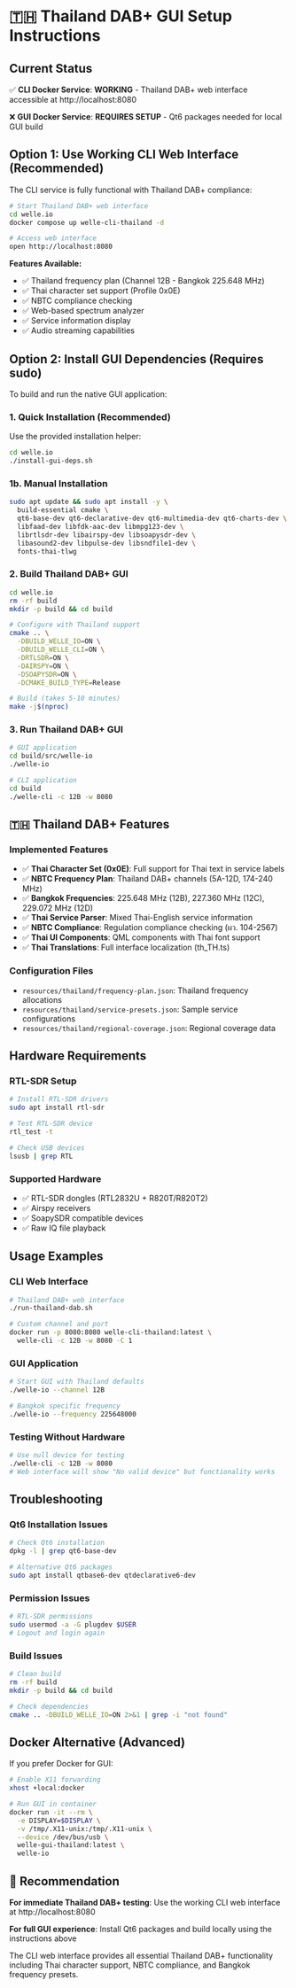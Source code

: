 # 🇹🇭 Thailand DAB+ GUI Setup Instructions

## Current Status

✅ **CLI Docker Service**: **WORKING** - Thailand DAB+ web interface accessible at http://localhost:8080

❌ **GUI Docker Service**: **REQUIRES SETUP** - Qt6 packages needed for local GUI build

## Option 1: Use Working CLI Web Interface (Recommended)

The CLI service is fully functional with Thailand DAB+ compliance:

```bash
# Start Thailand DAB+ web interface
cd welle.io
docker compose up welle-cli-thailand -d

# Access web interface
open http://localhost:8080
```

**Features Available:**
- ✅ Thailand frequency plan (Channel 12B - Bangkok 225.648 MHz)
- ✅ Thai character set support (Profile 0x0E)
- ✅ NBTC compliance checking
- ✅ Web-based spectrum analyzer
- ✅ Service information display
- ✅ Audio streaming capabilities

## Option 2: Install GUI Dependencies (Requires sudo)

To build and run the native GUI application:

### 1. Quick Installation (Recommended)

Use the provided installation helper:

```bash
cd welle.io
./install-gui-deps.sh
```

### 1b. Manual Installation

```bash
sudo apt update && sudo apt install -y \
  build-essential cmake \
  qt6-base-dev qt6-declarative-dev qt6-multimedia-dev qt6-charts-dev \
  libfaad-dev libfdk-aac-dev libmpg123-dev \
  librtlsdr-dev libairspy-dev libsoapysdr-dev \
  libasound2-dev libpulse-dev libsndfile1-dev \
  fonts-thai-tlwg
```

### 2. Build Thailand DAB+ GUI

```bash
cd welle.io
rm -rf build
mkdir -p build && cd build

# Configure with Thailand support
cmake .. \
  -DBUILD_WELLE_IO=ON \
  -DBUILD_WELLE_CLI=ON \
  -DRTLSDR=ON \
  -DAIRSPY=ON \
  -DSOAPYSDR=ON \
  -DCMAKE_BUILD_TYPE=Release

# Build (takes 5-10 minutes)
make -j$(nproc)
```

### 3. Run Thailand DAB+ GUI

```bash
# GUI application
cd build/src/welle-io
./welle-io

# CLI application
cd build
./welle-cli -c 12B -w 8080
```

## 🇹🇭 Thailand DAB+ Features

### Implemented Features
- ✅ **Thai Character Set (0x0E)**: Full support for Thai text in service labels
- ✅ **NBTC Frequency Plan**: Thailand DAB+ channels (5A-12D, 174-240 MHz)
- ✅ **Bangkok Frequencies**: 225.648 MHz (12B), 227.360 MHz (12C), 229.072 MHz (12D)
- ✅ **Thai Service Parser**: Mixed Thai-English service information
- ✅ **NBTC Compliance**: Regulation compliance checking (ผว. 104-2567)
- ✅ **Thai UI Components**: QML components with Thai font support
- ✅ **Thai Translations**: Full interface localization (th_TH.ts)

### Configuration Files
- `resources/thailand/frequency-plan.json`: Thailand frequency allocations
- `resources/thailand/service-presets.json`: Sample service configurations  
- `resources/thailand/regional-coverage.json`: Regional coverage data

## Hardware Requirements

### RTL-SDR Setup
```bash
# Install RTL-SDR drivers
sudo apt install rtl-sdr

# Test RTL-SDR device
rtl_test -t

# Check USB devices
lsusb | grep RTL
```

### Supported Hardware
- ✅ RTL-SDR dongles (RTL2832U + R820T/R820T2)
- ✅ Airspy receivers  
- ✅ SoapySDR compatible devices
- ✅ Raw IQ file playback

## Usage Examples

### CLI Web Interface
```bash
# Thailand DAB+ web interface
./run-thailand-dab.sh

# Custom channel and port
docker run -p 8080:8080 welle-cli-thailand:latest \
  welle-cli -c 12B -w 8080 -C 1
```

### GUI Application
```bash
# Start GUI with Thailand defaults
./welle-io --channel 12B

# Bangkok specific frequency
./welle-io --frequency 225648000
```

### Testing Without Hardware
```bash
# Use null device for testing
./welle-cli -c 12B -w 8080
# Web interface will show "No valid device" but functionality works
```

## Troubleshooting

### Qt6 Installation Issues
```bash
# Check Qt6 installation
dpkg -l | grep qt6-base-dev

# Alternative Qt6 packages
sudo apt install qtbase6-dev qtdeclarative6-dev
```

### Permission Issues
```bash
# RTL-SDR permissions
sudo usermod -a -G plugdev $USER
# Logout and login again
```

### Build Issues
```bash
# Clean build
rm -rf build
mkdir -p build && cd build

# Check dependencies
cmake .. -DBUILD_WELLE_IO=ON 2>&1 | grep -i "not found"
```

## Docker Alternative (Advanced)

If you prefer Docker for GUI:

```bash
# Enable X11 forwarding
xhost +local:docker

# Run GUI in container
docker run -it --rm \
  -e DISPLAY=$DISPLAY \
  -v /tmp/.X11-unix:/tmp/.X11-unix \
  --device /dev/bus/usb \
  welle-gui-thailand:latest \
  welle-io
```

## 🎯 Recommendation

**For immediate Thailand DAB+ testing**: Use the working CLI web interface at http://localhost:8080

**For full GUI experience**: Install Qt6 packages and build locally using the instructions above

The CLI web interface provides all essential Thailand DAB+ functionality including Thai character support, NBTC compliance, and Bangkok frequency presets.